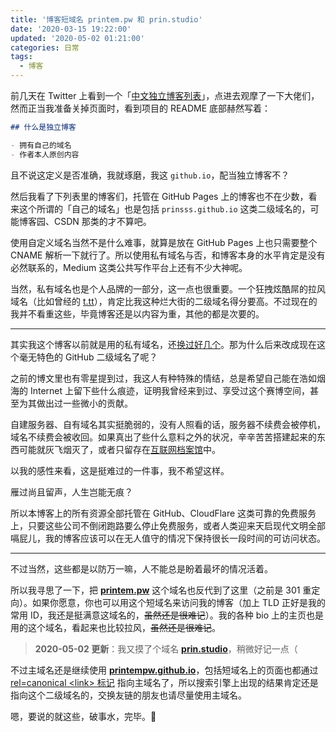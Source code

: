 ```yaml
---
title: '博客短域名 printem.pw 和 prin.studio'
date: '2020-03-15 19:22:00'
updated: '2020-05-02 01:21:00'
categories: 日常
tags:
  - 博客
---
```


前几天在 Twitter 上看到一个「[中文独立博客列表](https://github.com/timqian/chinese-independent-blogs)」，点进去观摩了一下大佬们，然而正当我准备关掉页面时，看到项目的 README 底部赫然写着：

```markdown
## 什么是独立博客

- 拥有自己的域名
- 作者本人原创内容
```

且不说这定义是否准确，我就琢磨，我这 `github.io`，配当独立博客不？

<!--more-->

然后我看了下列表里的博客们，托管在 GitHub Pages 上的博客也不在少数，看来这个所谓的「自己的域名」也是包括 `prinsss.github.io` 这类二级域名的，可能博客园、CSDN 那类的才不算吧。

使用自定义域名当然不是什么难事，就算是放在 GitHub Pages 上也只需要整个 CNAME 解析一下就行了。所以使用私有域名与否，和博客本身的水平肯定是没有必然联系的，Medium 这类公共写作平台上还有不少大神呢。

当然，私有域名也是个人品牌的一部分，这一点也很重要。一个狂拽炫酷屌的拉风域名（比如曾经的 [t.tt](http://t.tt)），肯定比我这种烂大街的二级域名得分要高。不过现在的我并不看重这些，毕竟博客还是以内容为重，其他的都是次要的。

-----

其实我这个博客以前就是用的私有域名，还[换过好几个](https://prinsss.github.io/about/#%E5%85%B3%E4%BA%8E%E5%8D%9A%E5%AE%A2)。那为什么后来改成现在这个毫无特色的 GitHub 二级域名了呢？

之前的博文里也有零星提到过，我这人有种特殊的情结，总是希望自己能在浩如烟海的 Internet 上留下些什么痕迹，证明我曾经来到过、享受过这个赛博空间，甚至为其做出过一些微小的贡献。

自建服务器、自有域名其实挺脆弱的，没有人照看的话，服务器不续费会被停机，域名不续费会被收回。如果真出了些什么意料之外的状况，辛辛苦苦搭建起来的东西可能就灰飞烟灭了，或者只留存在[互联网档案馆](https://archive.org/)中。

以我的感性来看，这是挺难过的一件事，我不希望这样。

雁过尚且留声，人生岂能无痕？

所以本博客上的所有资源全部托管在 GitHub、CloudFlare 这类可靠的免费服务上，只要这些公司不倒闭跑路要么停止免费服务，或者人类迎来天启现代文明全部嗝屁儿，我的博客应该可以在无人值守的情况下保持很长一段时间的可访问状态。

-----

不过当然，这些都是以防万一嘛，人不能总是盼着最坏的情况活着。

所以我寻思了一下，把 **[printem.pw](https://printem.pw)** 这个域名也反代到了这里（之前是 301 重定向）。如果你愿意，你也可以用这个短域名来访问我的博客（加上 TLD 正好是我的常用 ID，我还是挺满意这域名的，~~虽然还是很难记~~）。我的各种 bio 上的主页也是用的这个域名，看起来也比较拉风，~~虽然还是很难记~~。

> **2020-05-02 更新**：我又摸了个域名 **[prin.studio](https://prin.studio/)**，稍微好记一点（

不过主域名还是继续使用 **[printempw.github.io](https://printempw.github.io)**，包括短域名上的页面也都通过 [rel=canonical &lt;link&gt; 标记](https://support.google.com/webmasters/answer/139066) 指向主域名了，所以搜索引擎上出现的结果肯定还是指向这个二级域名的，交换友链的朋友也请尽量使用主域名。

嗯，要说的就这些，破事水，完毕。🤞
